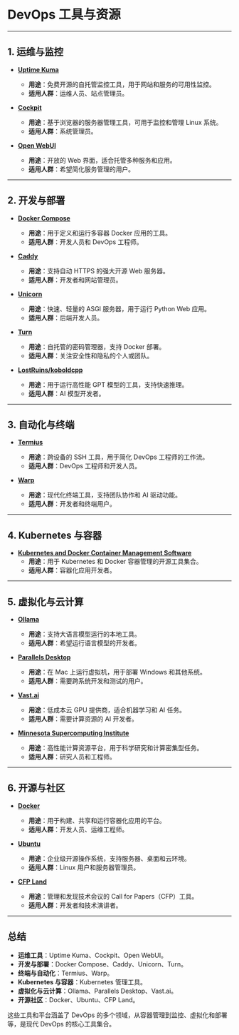# DevOps 工具与资源
***
## 1. 运维与监控
- **[Uptime Kuma](https://github.com/louislam/uptime-kuma)**
    - **用途**：免费开源的自托管监控工具，用于网站和服务的可用性监控。
    - **适用人群**：运维人员、站点管理员。

- **[Cockpit](https://cockpit-project.org/)**
    - **用途**：基于浏览器的服务器管理工具，可用于监控和管理 Linux 系统。
    - **适用人群**：系统管理员。

- **[Open WebUI](https://openwebui.com/)**
    - **用途**：开放的 Web 界面，适合托管多种服务和应用。
    - **适用人群**：希望简化服务管理的用户。

***

## 2. 开发与部署
- **[Docker Compose](https://docs.docker.com/compose/)**
    - **用途**：用于定义和运行多容器 Docker 应用的工具。
    - **适用人群**：开发人员和 DevOps 工程师。

- **[Caddy](https://caddyserver.com/)**
    - **用途**：支持自动 HTTPS 的强大开源 Web 服务器。
    - **适用人群**：开发者和网站管理员。

- **[Unicorn](https://www.uvicorn.org/)**
    - **用途**：快速、轻量的 ASGI 服务器，用于运行 Python Web 应用。
    - **适用人群**：后端开发人员。

- **[Turn](https://github.com/cheeselord/ophichu-turn)**
    - **用途**：自托管的密码管理器，支持 Docker 部署。
    - **适用人群**：关注安全性和隐私的个人或团队。

- **[LostRuins/koboldcpp](https://github.com/LostRuins/koboldcpp)**
    - **用途**：用于运行高性能 GPT 模型的工具，支持快速推理。
    - **适用人群**：AI 模型开发者。

***

## 3. 自动化与终端
- **[Termius](https://termius.com/)**
    - **用途**：跨设备的 SSH 工具，用于简化 DevOps 工程师的工作流。
    - **适用人群**：DevOps 工程师和开发人员。

- **[Warp](https://www.warp.dev/)**
    - **用途**：现代化终端工具，支持团队协作和 AI 驱动功能。
    - **适用人群**：开发者和终端用户。

***

## 4. Kubernetes 与容器
- **[Kubernetes and Docker Container Management Software](https://containerize.com/)**
    - **用途**：用于 Kubernetes 和 Docker 容器管理的开源工具集合。
    - **适用人群**：容器化应用开发者。

***

## 5. 虚拟化与云计算
- **[Ollama](https://ollama.com/)**
    - **用途**：支持大语言模型运行的本地工具。
    - **适用人群**：希望运行语言模型的开发者。

- **[Parallels Desktop](https://www.parallels.com/)**
    - **用途**：在 Mac 上运行虚拟机，用于部署 Windows 和其他系统。
    - **适用人群**：需要跨系统开发和测试的用户。

- **[Vast.ai](https://vast.ai/)**
    - **用途**：低成本云 GPU 提供商，适合机器学习和 AI 任务。
    - **适用人群**：需要计算资源的 AI 开发者。

- **[Minnesota Supercomputing Institute](https://msi.umn.edu/)**
    - **用途**：高性能计算资源平台，用于科学研究和计算密集型任务。
    - **适用人群**：研究人员和工程师。

***

## 6. 开源与社区
- **[Docker](https://www.docker.com/)**
    - **用途**：用于构建、共享和运行容器化应用的平台。
    - **适用人群**：开发人员、运维工程师。

- **[Ubuntu](https://ubuntu.com/)**
    - **用途**：企业级开源操作系统，支持服务器、桌面和云环境。
    - **适用人群**：Linux 用户和服务器管理员。

- **[CFP Land](https://www.cfpland.com/)**
    - **用途**：管理和发现技术会议的 Call for Papers（CFP）工具。
    - **适用人群**：开发者和技术演讲者。

***

## 总结
- **运维工具**：Uptime Kuma、Cockpit、Open WebUI。
- **开发与部署**：Docker Compose、Caddy、Unicorn、Turn。
- **终端与自动化**：Termius、Warp。
- **Kubernetes 与容器**：Kubernetes 管理工具。
- **虚拟化与云计算**：Ollama、Parallels Desktop、Vast.ai。
- **开源社区**：Docker、Ubuntu、CFP Land。

这些工具和平台涵盖了 DevOps 的多个领域，从容器管理到监控、虚拟化和部署等，是现代 DevOps 的核心工具集合。
